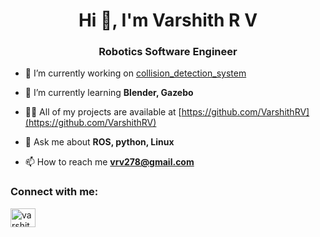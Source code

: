 <h1 align="center">Hi 👋, I'm Varshith R V</h1>
<h3 align="center">Robotics Software Engineer</h3>

- 🔭 I’m currently working on [collision_detection_system](https://github.com/VarshithRV/collision_detection)

- 🌱 I’m currently learning **Blender, Gazebo**

- 👨‍💻 All of my projects are available at [https://github.com/VarshithRV](https://github.com/VarshithRV)

- 💬 Ask me about **ROS, python, Linux**

- 📫 How to reach me **vrv278@gmail.com**

<h3 align="left">Connect with me:</h3>
<p align="left">
<a href="https://linkedin.com/in/varshith-r-v-28b636259" target="blank"><img align="center" src="https://raw.githubusercontent.com/rahuldkjain/github-profile-readme-generator/master/src/images/icons/Social/linked-in-alt.svg" alt="varshith-r-v-28b636259" height="30" width="40" /></a>
</p>


